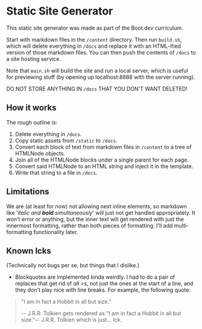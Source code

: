 # Static Site Generator
This static site generator was made as part of the Boot.dev curriculum.

Start with markdown files in the `/content` directory. Then run `build.sh`, which
will delete everything in `/docs` and replace it with an HTML-ified version
of those markdown files. You can then push the contents of `/docs` to a site
hosting service.

Note that `main.sh` will build the site and run a local server, which is useful
for previewing stuff (by opening up localhost:8888 with the server running).

DO NOT STORE ANYTHING IN `/docs` THAT YOU DON'T WANT DELETED!

## How it works
The rough outline is:
1. Delete everything in `/docs`.
2. Copy static assets from `/static` to `/docs`.
3. Convert each block of text from markdown files in `/content` to a tree of
   HTMLNode objects.
4. Join all of the HTMLNode blocks under a single parent for each page.
5. Convert said HTMLNode to an HTML string and inject it in the template.
6. Write that string to a file in `/docs`.

## Limitations
We are (at least for now) not allowing next inline elements, so markdown like
'_italic and **bold** simultaneously_' will just not get handled appropriately.
It won't error or anything, but the inner text will get rendered with just
the innermost formatting, rather than both pieces of formatting.
I'll add multi-formatting functionality later.

## Known Icks
(Technically not bugs per se, but things that I dislike.)
- Blockquotes are implemented kinda weirdly. I had to do a pair of replaces
  that get rid of *all* >s, not just the ones at the start of a line,
  and they don't play nice with line breaks. For example, the following quote:
> "I am in fact a Hobbit in all but size."
>
> -- J.R.R. Tolkien
  gets rendered as
> "I am in fact a Hobbit in all but size."-- J.R.R. Tolkien
  which is just... Ick.